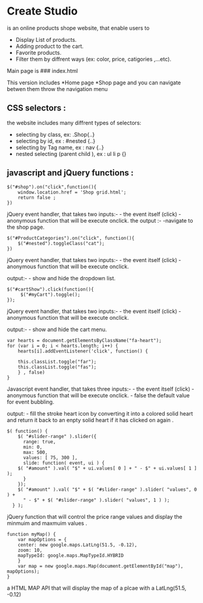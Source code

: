 
# Create Studio 
is an online products shope website, that enable users to 
* Display List of products.
* Adding product to the cart.
* Favorite products.
* Filter them by diffrent ways (ex: color, price, catigories ,...etc).

Main page is ### index.html 

This version includes
*Home page
*Shop page
and you can navigate betwen them throw the navigation menu


## CSS selectors : 

the website includes many diffrent types of selectors:
* selecting by class, ex: .Shop{..}
* selecting by id, ex : #nested {..}
* selecting by Tag name, ex : nav {..}
* nested selecting (parent child ), ex : ul li p {}




## javascript and jQuery functions : 



	$("#shop").on("click",function(){
	    window.location.href = 'Shop grid.html';
	    return false ; 
	})
jQuery event handler, that takes two inputs:-
	- the event itself (click)
	- anonymous function that will be execute onclick.
the output :-
    -navigate to the shop page.






	$("#ProductCategories").on("click", function(){
	    $("#nested").toggleClass("cat");
	})

jQuery event handler, that takes two inputs:-
	- the event itself (click)
	- anonymous function that will be execute onclick.

output:- 
	- show and hide the dropdown list.





	$("#cartShow").click(function(){
	     $("#myCart").toggle();
	}); 


jQuery event handler, that takes two inputs:-
	- the event itself (click)
	- anonymous function that will be execute onclick.

output:- 
	- show and hide the cart menu.





	var hearts = document.getElementsByClassName("fa-heart");
	for (var i = 0; i < hearts.length; i++) {
	    hearts[i].addEventListener('click', function() {

		this.classList.toggle("far");
		this.classList.toggle("fas");
	    } , false) 
	}


Javascript event handler, that takes three inputs:-
	- the event itself (click)
	- anonymous function that will be execute onclick.
	- false the default value for event bubbling. 

output:
	- fill the stroke heart icon by converting it into a colored solid heart and return it back to an enpty solid heart if it has clicked on again .




	$( function() {
	    $( "#slider-range" ).slider({
	      range: true,
	      min: 0,
	      max: 500,
	      values: [ 75, 300 ],
	      slide: function( event, ui ) {
		$( "#amount" ).val( "$" + ui.values[ 0 ] + " - $" + ui.values[ 1 ] );
	      }
	    });
	    $( "#amount" ).val( "$" + $( "#slider-range" ).slider( "values", 0 ) +
	      " - $" + $( "#slider-range" ).slider( "values", 1 ) );
	  } );


jQuery function that will control the price range values and display the minmuim and maxmuim values .




	function myMap() {
	    var mapOptions = {
		center: new google.maps.LatLng(51.5, -0.12),
		zoom: 10,
		mapTypeId: google.maps.MapTypeId.HYBRID
	    }
	    var map = new google.maps.Map(document.getElementById("map"), mapOptions);
	}


a HTML MAP API that will display the map of a plcae with a LatLng(51.5, -0.12)

